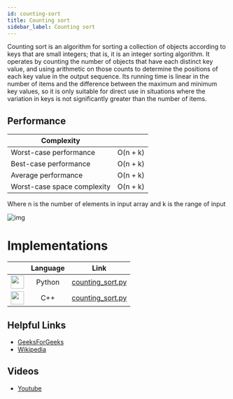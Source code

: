 ```yaml
---
id: counting-sort
title: Counting sort
sidebar_label: Counting sort
---
```


Counting sort is an algorithm for sorting a collection of objects according to keys that are small integers; that is, it is an integer sorting algorithm. It operates by counting the number of objects that have each distinct key value, and using arithmetic on those counts to determine the positions of each key value in the output sequence. Its running time is linear in the number of items and the difference between the maximum and minimum key values, so it is only suitable for direct use in situations where the variation in keys is not significantly greater than the number of items.


## Performance

| Complexity                 |                                     |
| -------------------------- | ----------------------------------- |
| Worst-case performance	   | O(n + k)      |
| Best-case performance	     | O(n + k)        |
| Average performance	       | O(n + k)      |
| Worst-case space complexity| O(n + k)                      |

Where n is the number of elements in input array and k is the range of input

![img](http://www-scf.usc.edu/~zhan468/public/Notes/resources/3C7DDB59DF2D21B287E42A7B908409CB.gif)


# Implementations

| | Language | Link |
|:-: | :-: | :-: |
| <img src="https://cdn.abranhe.com/projects/algorithms/logos/python.svg" width="30px"> | Python | [counting_sort.py](https://github.com/AllAlgorithms/python/blob/master/sorting/counting_sort.py) |
| <img src="https://cdn.abranhe.com/projects/algorithms/logos/cpp.svg" width="30px"> | C++ | [counting_sort.py](https://github.com/AllAlgorithms/cpp/blob/master/sorting/counting_sort.cpp) |



## Helpful Links

- [GeeksForGeeks](https://www.geeksforgeeks.org/counting-sort/)
- [Wikipedia](https://en.wikipedia.org/wiki/Counting_sort)

## Videos

- [Youtube](https://www.youtube.com/watch?v=7zuGmKfUt7s)
